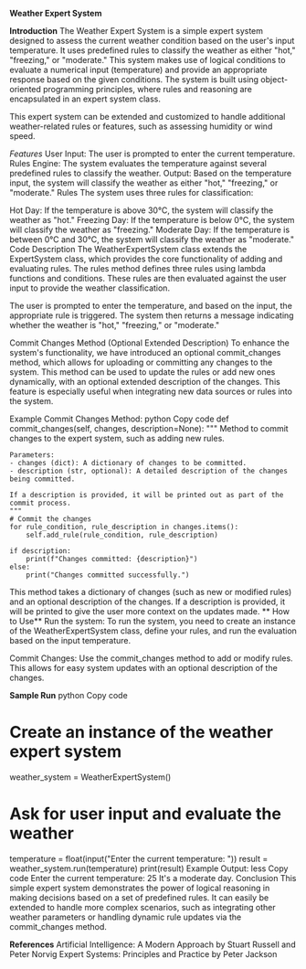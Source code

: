 **Weather Expert System**

**Introduction**
The Weather Expert System is a simple expert system designed to assess the current weather condition based on the user's input temperature. It uses predefined rules to classify the weather as either "hot," "freezing," or "moderate." This system makes use of logical conditions to evaluate a numerical input (temperature) and provide an appropriate response based on the given conditions. The system is built using object-oriented programming principles, where rules and reasoning are encapsulated in an expert system class.

This expert system can be extended and customized to handle additional weather-related rules or features, such as assessing humidity or wind speed.

_Features_
User Input: The user is prompted to enter the current temperature.
Rules Engine: The system evaluates the temperature against several predefined rules to classify the weather.
Output: Based on the temperature input, the system will classify the weather as either "hot," "freezing," or "moderate."
Rules
The system uses three rules for classification:

Hot Day: If the temperature is above 30°C, the system will classify the weather as "hot."
Freezing Day: If the temperature is below 0°C, the system will classify the weather as "freezing."
Moderate Day: If the temperature is between 0°C and 30°C, the system will classify the weather as "moderate."
Code Description
The WeatherExpertSystem class extends the ExpertSystem class, which provides the core functionality of adding and evaluating rules. The rules method defines three rules using lambda functions and conditions. These rules are then evaluated against the user input to provide the weather classification.

The user is prompted to enter the temperature, and based on the input, the appropriate rule is triggered. The system then returns a message indicating whether the weather is "hot," "freezing," or "moderate."

Commit Changes Method (Optional Extended Description)
To enhance the system's functionality, we have introduced an optional commit_changes method, which allows for uploading or committing any changes to the system. This method can be used to update the rules or add new ones dynamically, with an optional extended description of the changes. This feature is especially useful when integrating new data sources or rules into the system.

Example Commit Changes Method:
python
Copy code
def commit_changes(self, changes, description=None):
    """
    Method to commit changes to the expert system, such as adding new rules.
    
    Parameters:
    - changes (dict): A dictionary of changes to be committed.
    - description (str, optional): A detailed description of the changes being committed.
    
    If a description is provided, it will be printed out as part of the commit process.
    """
    # Commit the changes
    for rule_condition, rule_description in changes.items():
        self.add_rule(rule_condition, rule_description)
    
    if description:
        print(f"Changes committed: {description}")
    else:
        print("Changes committed successfully.")
This method takes a dictionary of changes (such as new or modified rules) and an optional description of the changes. If a description is provided, it will be printed to give the user more context on the updates made.
**
How to Use**
Run the system: To run the system, you need to create an instance of the WeatherExpertSystem class, define your rules, and run the evaluation based on the input temperature.

Commit Changes: Use the commit_changes method to add or modify rules. This allows for easy system updates with an optional description of the changes.

**Sample Run**
python
Copy code
# Create an instance of the weather expert system
weather_system = WeatherExpertSystem()

# Ask for user input and evaluate the weather
temperature = float(input("Enter the current temperature: "))
result = weather_system.run(temperature)
print(result)
Example Output:
less
Copy code
Enter the current temperature: 25
It's a moderate day.
Conclusion
This simple expert system demonstrates the power of logical reasoning in making decisions based on a set of predefined rules. It can easily be extended to handle more complex scenarios, such as integrating other weather parameters or handling dynamic rule updates via the commit_changes method.

**References**
Artificial Intelligence: A Modern Approach by Stuart Russell and Peter Norvig
Expert Systems: Principles and Practice by Peter Jackson
